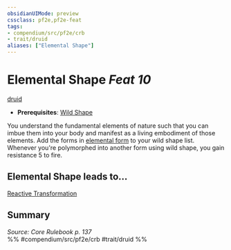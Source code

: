 ```yaml
---
obsidianUIMode: preview
cssclass: pf2e,pf2e-feat
tags:
- compendium/src/pf2e/crb
- trait/druid
aliases: ["Elemental Shape"]
---
```

# Elemental Shape  *Feat 10*  
[druid](Reference/Rules/Traits/druid.md "Druid Class Trait")  

- **Prerequisites**: [Wild Shape](Reference/Compendium/Feats/wild-shape.md)

You understand the fundamental elements of nature such that you can imbue them into your body and manifest as a living embodiment of those elements. Add the forms in [elemental form](elemental-form.md) to your wild shape list. Whenever you're polymorphed into another form using wild shape, you gain resistance 5 to fire.

## Elemental Shape leads to...

[Reactive Transformation](reactive-transformation-apg.md)

## Summary

*Source: Core Rulebook p. 137*  
%% #compendium/src/pf2e/crb #trait/druid %%